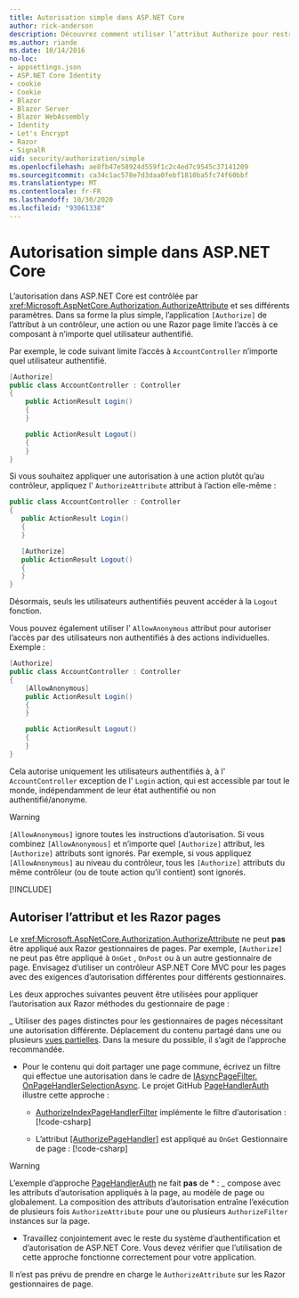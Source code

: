 ```yaml
---
title: Autorisation simple dans ASP.NET Core
author: rick-anderson
description: Découvrez comment utiliser l’attribut Authorize pour restreindre l’accès aux contrôleurs et aux actions de ASP.NET Core.
ms.author: riande
ms.date: 10/14/2016
no-loc:
- appsettings.json
- ASP.NET Core Identity
- cookie
- Cookie
- Blazor
- Blazor Server
- Blazor WebAssembly
- Identity
- Let's Encrypt
- Razor
- SignalR
uid: security/authorization/simple
ms.openlocfilehash: ae8fb47e58924d559f1c2c4ed7c9545c37141209
ms.sourcegitcommit: ca34c1ac578e7d3daa0febf1810ba5fc74f60bbf
ms.translationtype: MT
ms.contentlocale: fr-FR
ms.lasthandoff: 10/30/2020
ms.locfileid: "93061338"
---
```

# <a name="simple-authorization-in-aspnet-core"></a>Autorisation simple dans ASP.NET Core

<a name="security-authorization-simple"></a>

L’autorisation dans ASP.NET Core est contrôlée par <xref:Microsoft.AspNetCore.Authorization.AuthorizeAttribute> et ses différents paramètres. Dans sa forme la plus simple, l’application `[Authorize]` de l’attribut à un contrôleur, une action ou une Razor page limite l’accès à ce composant à n’importe quel utilisateur authentifié.

Par exemple, le code suivant limite l’accès à `AccountController` n’importe quel utilisateur authentifié.

```csharp
[Authorize]
public class AccountController : Controller
{
    public ActionResult Login()
    {
    }

    public ActionResult Logout()
    {
    }
}
```

Si vous souhaitez appliquer une autorisation à une action plutôt qu’au contrôleur, appliquez l' `AuthorizeAttribute` attribut à l’action elle-même :

```csharp
public class AccountController : Controller
{
   public ActionResult Login()
   {
   }

   [Authorize]
   public ActionResult Logout()
   {
   }
}
```

Désormais, seuls les utilisateurs authentifiés peuvent accéder à la `Logout` fonction.

Vous pouvez également utiliser l' `AllowAnonymous` attribut pour autoriser l’accès par des utilisateurs non authentifiés à des actions individuelles. Exemple :

```csharp
[Authorize]
public class AccountController : Controller
{
    [AllowAnonymous]
    public ActionResult Login()
    {
    }

    public ActionResult Logout()
    {
    }
}
```

Cela autorise uniquement les utilisateurs authentifiés à, à l' `AccountController` exception de l' `Login` action, qui est accessible par tout le monde, indépendamment de leur état authentifié ou non authentifié/anonyme.

> [!WARNING]
> `[AllowAnonymous]` ignore toutes les instructions d’autorisation. Si vous combinez `[AllowAnonymous]` et n’importe quel `[Authorize]` attribut, les `[Authorize]` attributs sont ignorés. Par exemple, si vous appliquez `[AllowAnonymous]` au niveau du contrôleur, tous les `[Authorize]` attributs du même contrôleur (ou de toute action qu’il contient) sont ignorés.

[!INCLUDE[](~/includes/requireAuth.md)]

<a name="aarp"></a>

## <a name="authorize-attribute-and-no-locrazor-pages"></a>Autoriser l’attribut et les Razor pages

Le <xref:Microsoft.AspNetCore.Authorization.AuthorizeAttribute> ne peut **pas** être appliqué aux Razor gestionnaires de pages. Par exemple, `[Authorize]` ne peut pas être appliqué à `OnGet` , `OnPost` ou à un autre gestionnaire de page. Envisagez d’utiliser un contrôleur ASP.NET Core MVC pour les pages avec des exigences d’autorisation différentes pour différents gestionnaires.

Les deux approches suivantes peuvent être utilisées pour appliquer l’autorisation aux Razor méthodes du gestionnaire de page :

_ Utiliser des pages distinctes pour les gestionnaires de pages nécessitant une autorisation différente. Déplacement du contenu partagé dans une ou plusieurs [vues partielles](xref:mvc/views/partial). Dans la mesure du possible, il s’agit de l’approche recommandée.
* Pour le contenu qui doit partager une page commune, écrivez un filtre qui effectue une autorisation dans le cadre de [IAsyncPageFilter. OnPageHandlerSelectionAsync](xref:Microsoft.AspNetCore.Mvc.Filters.IAsyncPageFilter.OnPageHandlerSelectionAsync%2A). Le projet GitHub [PageHandlerAuth](https://github.com/dotnet/AspNetCore.Docs/tree/master/aspnetcore/security/authorization/simple/samples/3.1/PageHandlerAuth) illustre cette approche :
  * [AuthorizeIndexPageHandlerFilter](https://github.com/dotnet/AspNetCore.Docs/blob/master/aspnetcore/security/authorization/simple/samples/3.1/PageHandlerAuth/AuthorizeIndexPageHandlerFilter.cs) implémente le filtre d’autorisation :[!code-csharp[](~/security/authorization/simple/samples/3.1/PageHandlerAuth/Pages/Index.cshtml.cs?name=snippet)]

  * L’attribut [[AuthorizePageHandler]](https://github.com/dotnet/AspNetCore.Docs/tree/master/aspnetcore/security/authorization/simple/samples/3.1/PageHandlerAuth/Pages/Index.cshtml.cs#L16) est appliqué au `OnGet` Gestionnaire de page : [!code-csharp[](~/security/authorization/simple/samples/3.1/PageHandlerAuth/AuthorizeIndexPageHandlerFilter.cs?name=snippet)]

> [!WARNING]
> L’exemple d’approche [PageHandlerAuth](https://github.com/pranavkm/PageHandlerAuth) ne fait **pas** de * : _ compose avec les attributs d’autorisation appliqués à la page, au modèle de page ou globalement. La composition des attributs d’autorisation entraîne l’exécution de plusieurs fois `AuthorizeAttribute` pour une ou plusieurs `AuthorizeFilter` instances sur la page.
> * Travaillez conjointement avec le reste du système d’authentification et d’autorisation de ASP.NET Core. Vous devez vérifier que l’utilisation de cette approche fonctionne correctement pour votre application.

Il n’est pas prévu de prendre en charge le `AuthorizeAttribute` sur les Razor gestionnaires de page. 

